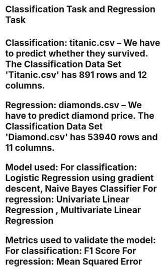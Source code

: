 
<h1> Classification Task and Regression Task <h1>

Classification: titanic.csv – We have to predict whether they survived. 
The Classification Data Set 'Titanic.csv' has 891 rows and 12 columns. 

Regression: diamonds.csv – We have to predict diamond price.
The Classification Data Set 'Diamond.csv' has 53940 rows and 11 columns. 

Model used:
For classification: Logistic Regression using gradient descent, Naive Bayes Classifier
For regression: Univariate Linear Regression , Multivariate Linear Regression

Metrics used to validate the model:
For classification: F1 Score
For regression: Mean Squared Error
